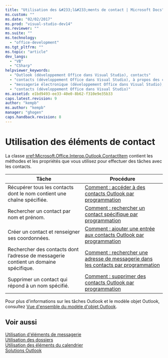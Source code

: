 ```yaml
---
title: "Utilisation des &#233;l&#233;ments de contact | Microsoft Docs"
ms.custom: ""
ms.date: "02/02/2017"
ms.prod: "visual-studio-dev14"
ms.reviewer: ""
ms.suite: ""
ms.technology: 
  - "office-development"
ms.tgt_pltfrm: ""
ms.topic: "article"
dev_langs: 
  - "VB"
  - "CSharp"
helpviewer_keywords: 
  - "Outlook (développement Office dans Visual Studio), contacts"
  - "contacts (développement Office dans Visual Studio), à propos des contacts"
  - "messagerie électronique (développement Office dans Visual Studio), contacts"
  - "contacts (développement Office dans Visual Studio)"
ms.assetid: e1bd9493-ee33-40e0-8b62-f310e9e35b33
caps.latest.revision: 9
author: "kempb"
ms.author: "kempb"
manager: "ghogen"
caps.handback.revision: 8
---
```

# Utilisation des &#233;l&#233;ments de contact
  La classe <xref:Microsoft.Office.Interop.Outlook.ContactItem> contient les méthodes et les propriétés que vous utilisez pour effectuer des tâches avec les contacts.  
  
|Tâche|Procédure|  
|-----------|---------------|  
|Récupérer tous les contacts dont le nom contient une chaîne spécifiée.|[Comment : accéder à des contacts Outlook par programmation](../vsto/how-to-programmatically-access-outlook-contacts.md)|  
|Rechercher un contact par nom et prénom.|[Comment : rechercher un contact spécifique par programmation](../vsto/how-to-programmatically-search-for-a-specific-contact.md)|  
|Créer un contact et renseigner ses coordonnées.|[Comment : ajouter une entrée aux contacts Outlook par programmation](../vsto/how-to-programmatically-add-an-entry-to-outlook-contacts.md)|  
|Rechercher des contacts dont l’adresse de messagerie contient un domaine spécifique.|[Comment : rechercher une adresse de messagerie dans les contacts par programmation](../vsto/how-to-programmatically-search-for-an-e-mail-address-in-contacts.md)|  
|Supprimer un contact qui répond à un nom spécifié.|[Comment : supprimer des contacts Outlook par programmation](../vsto/how-to-programmatically-delete-outlook-contacts.md)|  
  
 Pour plus d’informations sur les tâches Outlook et le modèle objet Outlook, consultez [Vue d'ensemble du modèle d'objet Outlook](../vsto/outlook-object-model-overview.md).  
  
## Voir aussi  
 [Utilisation d'éléments de messagerie](../vsto/working-with-mail-items.md)   
 [Utilisation des dossiers](../vsto/working-with-folders.md)   
 [Utilisation des éléments du calendrier](../vsto/working-with-calendar-items.md)   
 [Solutions Outlook](../vsto/outlook-solutions.md)  
  
  